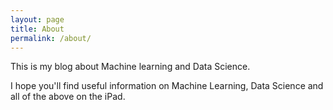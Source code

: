 ```yaml
---
layout: page
title: About
permalink: /about/
---
```


This is my blog about Machine learning and Data Science.

I hope you'll find useful information on Machine Learning, Data Science and all of the above on the iPad.

[jekyll-organization]: https://github.com/jekyll
